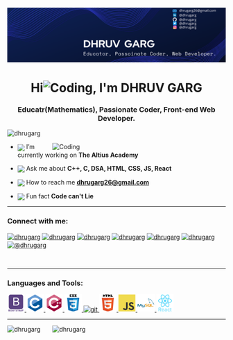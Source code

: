  [![MasterHead](https://raw.githubusercontent.com/dhrugarg/Portfolio-Website/main/Simple%20Technology%20LinkedIn%20Banner%20(5).png)](https://www.linkedin.com/in/dhrugarg/)
 <h1 align="center">Hi<img alt="Coding" width="30" height="30" src="https://camo.githubusercontent.com/e8e7b06ecf583bc040eb60e44eb5b8e0ecc5421320a92929ce21522dbc34c891/68747470733a2f2f6d656469612e67697068792e636f6d2f6d656469612f6876524a434c467a6361737252346961377a2f67697068792e676966">, I'm DHRUV GARG</h1>
<h3 align="center">Educatr(Mathematics), Passionate Coder, Front-end Web Developer.</h3>

<p align="left"> <img src="https://komarev.com/ghpvc/?username=dhrugarg&label=Profile%20views&color=0e75b6&style=flat" alt="dhrugarg" /> </p>
<img align="right" alt="Coding" width="400" src="https://github.com/abhisheknaiidu/abhisheknaiidu/raw/master/code.gif?raw=true">

<!-- <p align="left"> <a href="https://github.com/ryo-ma/github-profile-trophy"><img src="https://github-profile-trophy.vercel.app/?username=saurabhsaini400" alt="saurabhsaini400" /></a> </p> -->

- <img width="70" align="center" src="https://i.pinimg.com/originals/44/f0/02/44f002166db0c224c90703f18a659dae.gif" />  I’m currently working on **The Altius Academy**

- <img width="70" align="center" src="https://media.giphy.com/media/WsSFNQkz3t9kJ8Ivnu/giphy.gif" /> Ask me about **C++, C, DSA, HTML, CSS, JS, React**

- <img width="70" align="center" src="https://cdn.dribbble.com/users/500317/screenshots/1791174/goodmail.gif" /> How to reach me **dhrugarg26@gmail.com**

- <img width="70" align="center" src="https://images.gamebanana.com/img/ico/sprays/5a9cb39e54e63.gif" /> Fun fact **Code can't Lie**
<hr>
<h3 align="left">Connect with me:</h3>
<p align="left">
<a href="https://twitter.com/dhrugarg" target="blank"><img align="center" src="https://camo.githubusercontent.com/c58e07fb34a45fd051183258b5860608dd86ac98dd151d0522e0575966082b88/68747470733a2f2f63646e2e6a7364656c6976722e6e65742f6e706d2f73696d706c652d69636f6e7340332e302e312f69636f6e732f747769747465722e737667" alt="dhrugarg" height="30" width="40" /></a>
<a href="https://linkedin.com/in/dhrugarg" target="blank"><img align="center" src="https://cdn.jsdelivr.net/npm/simple-icons@3.0.1/icons/linkedin.svg" alt="dhrugarg" height="30" width="40" /></a>
<a href="https://instagram.com/dhrugarg" target="blank"><img align="center" src="https://cdn.jsdelivr.net/npm/simple-icons@3.0.1/icons/instagram.svg" alt="dhrugarg" height="30" width="40" /></a>
<a href="https://www.codechef.com/users/dhrugarg" target="blank"><img align="center" src="https://cdn.jsdelivr.net/npm/simple-icons@3.1.0/icons/codechef.svg" alt="dhrugarg" height="30" width="40" /></a>
<a href="https://www.hackerrank.com/dhrugarg" target="blank"><img align="center" src="https://cdn.jsdelivr.net/npm/simple-icons@3.1.0/icons/hackerrank.svg" alt="dhrugarg" height="30" width="40" /></a>
<a href="https://www.leetcode.com/dhrugarg" target="blank"><img align="center" src="https://cdn.jsdelivr.net/npm/simple-icons@3.1.0/icons/leetcode.svg" alt="dhrugarg" height="30" width="40" /></a>
<a href="https://www.hackerearth.com/@dhrugarg" target="blank"><img align="center" src="https://cdn.jsdelivr.net/npm/simple-icons@3.1.0/icons/hackerearth.svg" alt="@dhrugarg" height="30" width="40" /></a>
</p>
<br>
<hr>
<h3 align="left">Languages and Tools:</h3>
<p align="left"> <a href="https://getbootstrap.com" target="_blank"> <img src="https://raw.githubusercontent.com/devicons/devicon/master/icons/bootstrap/bootstrap-plain-wordmark.svg" alt="bootstrap" width="40" height="40"/> </a> <a href="https://www.cprogramming.com/" target="_blank"> <img src="https://raw.githubusercontent.com/devicons/devicon/master/icons/c/c-original.svg" alt="c" width="40" height="40"/> </a> <a href="https://www.w3schools.com/cpp/" target="_blank"> <img src="https://raw.githubusercontent.com/devicons/devicon/master/icons/cplusplus/cplusplus-original.svg" alt="cplusplus" width="40" height="40"/> </a> <a href="https://www.w3schools.com/css/" target="_blank"> <img src="https://raw.githubusercontent.com/devicons/devicon/master/icons/css3/css3-original-wordmark.svg" alt="css3" width="40" height="40"/> </a> <a href="https://git-scm.com/" target="_blank"> <img src="https://www.vectorlogo.zone/logos/git-scm/git-scm-icon.svg" alt="git" width="40" height="40"/> </a> <a href="https://www.w3.org/html/" target="_blank"> <img src="https://raw.githubusercontent.com/devicons/devicon/master/icons/html5/html5-original-wordmark.svg" alt="html5" width="40" height="40"/> </a> <a href="https://developer.mozilla.org/en-US/docs/Web/JavaScript" target="_blank"> <img src="https://raw.githubusercontent.com/devicons/devicon/master/icons/javascript/javascript-original.svg" alt="javascript" width="40" height="40"/> </a> <a href="https://www.mysql.com/" target="_blank"> <img src="https://raw.githubusercontent.com/devicons/devicon/master/icons/mysql/mysql-original-wordmark.svg" alt="mysql" width="40" height="40"/> </a> <a href="https://reactjs.org/" target="_blank"> <img src="https://raw.githubusercontent.com/devicons/devicon/master/icons/react/react-original-wordmark.svg" alt="react" width="40" height="40"/> </a> </p>
<hr>
<p><img align="left" src="https://github-readme-stats.vercel.app/api/top-langs?username=dhrugarg&show_icons=true&locale=en&layout=compact" alt="dhrugarg" /></p>
<p><img align="right" width="400" height="175" src="https://github-readme-stats.vercel.app/api?username=dhrugarg&show_icons=true&locale=en" alt="dhrugarg" /></p>
